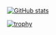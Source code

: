 [![GitHub stats](https://github-readme-stats.vercel.app/api?username=decoch&theme=dracula)](https://github.com/anuraghazra/github-readme-stats)

[![trophy](https://github-profile-trophy.vercel.app/?username=decoch&theme=dracula)](https://github.com/decoch)
